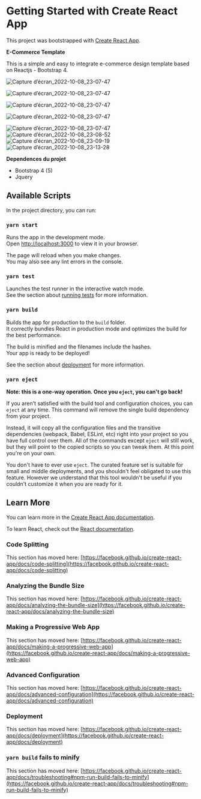 # Getting Started with Create React App

This project was bootstrapped with [Create React App](https://github.com/facebook/create-react-app).

**E-Commerce Template**

This is a simple and easy to integrate e-commerce design template based on Reactjs - Bootstrap 4.

![Capture d’écran_2022-10-08_23-07-47](https://github.com/Rolf-Christ/E-CommerceFullstack.github.io/blob/main/front-end/src/assets/images/Capture%20d%E2%80%99%C3%A9cran_2022-10-09_17-22-29.png)

![Capture d’écran_2022-10-08_23-07-47](https://github.com/Rolf-Christ/E-CommerceFullstack.github.io/blob/main/front-end/src/assets/images/Capture%20d%E2%80%99%C3%A9cran_2022-10-09_17-23-24.png)

![Capture d’écran_2022-10-08_23-07-47](https://github.com/Rolf-Christ/E-CommerceFullstack.github.io/blob/main/front-end/src/assets/images/Capture%20d%E2%80%99%C3%A9cran_2022-10-09_17-24-02.png)

![Capture d’écran_2022-10-08_23-07-47](https://github.com/Rolf-Christ/E-CommerceFullstack.github.io/blob/main/front-end/src/assets/images/Capture%20d%E2%80%99%C3%A9cran_2022-10-09_17-24-35.png)

![Capture d’écran_2022-10-08_23-07-47](https://user-images.githubusercontent.com/68683189/194729581-cae2e48e-a4b6-4fc7-ac30-587779ffc0b2.png)
![Capture d’écran_2022-10-08_23-08-52](https://user-images.githubusercontent.com/68683189/194729582-bd27c3b6-d1a8-4e7b-b3d8-cf9d1bd50c40.png)
![Capture d’écran_2022-10-08_23-09-19](https://user-images.githubusercontent.com/68683189/194729584-ef15e0e9-04b4-4860-82b3-913def376575.png)
![Capture d’écran_2022-10-08_23-13-28](https://user-images.githubusercontent.com/68683189/194729588-7bce8a98-8cc6-4c32-a9db-b06576dd0e63.png)

**Dependences du projet**

- Bootstrap 4 (5)
- Jquery

## Available Scripts

In the project directory, you can run:

### `yarn start`

Runs the app in the development mode.\
Open [http://localhost:3000](http://localhost:3000) to view it in your browser.

The page will reload when you make changes.\
You may also see any lint errors in the console.

### `yarn test`

Launches the test runner in the interactive watch mode.\
See the section about [running tests](https://facebook.github.io/create-react-app/docs/running-tests) for more information.

### `yarn build`

Builds the app for production to the `build` folder.\
It correctly bundles React in production mode and optimizes the build for the best performance.

The build is minified and the filenames include the hashes.\
Your app is ready to be deployed!

See the section about [deployment](https://facebook.github.io/create-react-app/docs/deployment) for more information.

### `yarn eject`

**Note: this is a one-way operation. Once you `eject`, you can't go back!**

If you aren't satisfied with the build tool and configuration choices, you can `eject` at any time. This command will remove the single build dependency from your project.

Instead, it will copy all the configuration files and the transitive dependencies (webpack, Babel, ESLint, etc) right into your project so you have full control over them. All of the commands except `eject` will still work, but they will point to the copied scripts so you can tweak them. At this point you're on your own.

You don't have to ever use `eject`. The curated feature set is suitable for small and middle deployments, and you shouldn't feel obligated to use this feature. However we understand that this tool wouldn't be useful if you couldn't customize it when you are ready for it.

## Learn More

You can learn more in the [Create React App documentation](https://facebook.github.io/create-react-app/docs/getting-started).

To learn React, check out the [React documentation](https://reactjs.org/).

### Code Splitting

This section has moved here: [https://facebook.github.io/create-react-app/docs/code-splitting](https://facebook.github.io/create-react-app/docs/code-splitting)

### Analyzing the Bundle Size

This section has moved here: [https://facebook.github.io/create-react-app/docs/analyzing-the-bundle-size](https://facebook.github.io/create-react-app/docs/analyzing-the-bundle-size)

### Making a Progressive Web App

This section has moved here: [https://facebook.github.io/create-react-app/docs/making-a-progressive-web-app](https://facebook.github.io/create-react-app/docs/making-a-progressive-web-app)

### Advanced Configuration

This section has moved here: [https://facebook.github.io/create-react-app/docs/advanced-configuration](https://facebook.github.io/create-react-app/docs/advanced-configuration)

### Deployment

This section has moved here: [https://facebook.github.io/create-react-app/docs/deployment](https://facebook.github.io/create-react-app/docs/deployment)

### `yarn build` fails to minify

This section has moved here: [https://facebook.github.io/create-react-app/docs/troubleshooting#npm-run-build-fails-to-minify](https://facebook.github.io/create-react-app/docs/troubleshooting#npm-run-build-fails-to-minify)

